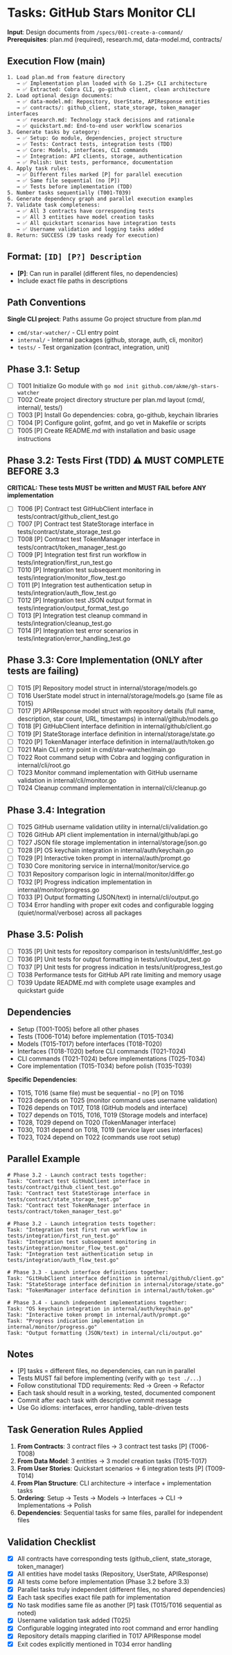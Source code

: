 # Tasks: GitHub Stars Monitor CLI

**Input**: Design documents from `/specs/001-create-a-command/`
**Prerequisites**: plan.md (required), research.md, data-model.md, contracts/

## Execution Flow (main)
```
1. Load plan.md from feature directory
   → ✅ Implementation plan loaded with Go 1.25+ CLI architecture
   → ✅ Extracted: Cobra CLI, go-github client, clean architecture
2. Load optional design documents:
   → ✅ data-model.md: Repository, UserState, APIResponse entities
   → ✅ contracts/: github_client, state_storage, token_manager interfaces
   → ✅ research.md: Technology stack decisions and rationale
   → ✅ quickstart.md: End-to-end user workflow scenarios  
3. Generate tasks by category:
   → ✅ Setup: Go module, dependencies, project structure
   → ✅ Tests: Contract tests, integration tests (TDD)
   → ✅ Core: Models, interfaces, CLI commands
   → ✅ Integration: API clients, storage, authentication
   → ✅ Polish: Unit tests, performance, documentation
4. Apply task rules:
   → ✅ Different files marked [P] for parallel execution
   → ✅ Same file sequential (no [P])
   → ✅ Tests before implementation (TDD)
5. Number tasks sequentially (T001-T039)
6. Generate dependency graph and parallel execution examples
7. Validate task completeness:
   → ✅ All 3 contracts have corresponding tests
   → ✅ All 3 entities have model creation tasks
   → ✅ All quickstart scenarios have integration tests
   → ✅ Username validation and logging tasks added
8. Return: SUCCESS (39 tasks ready for execution)
```

## Format: `[ID] [P?] Description`
- **[P]**: Can run in parallel (different files, no dependencies)
- Include exact file paths in descriptions

## Path Conventions
**Single CLI project**: Paths assume Go project structure from plan.md
- `cmd/star-watcher/` - CLI entry point
- `internal/` - Internal packages (github, storage, auth, cli, monitor)
- `tests/` - Test organization (contract, integration, unit)

## Phase 3.1: Setup
- [ ] T001 Initialize Go module with `go mod init github.com/akme/gh-stars-watcher`
- [ ] T002 Create project directory structure per plan.md layout (cmd/, internal/, tests/)
- [ ] T003 [P] Install Go dependencies: cobra, go-github, keychain libraries
- [ ] T004 [P] Configure golint, gofmt, and go vet in Makefile or scripts
- [ ] T005 [P] Create README.md with installation and basic usage instructions

## Phase 3.2: Tests First (TDD) ⚠️ MUST COMPLETE BEFORE 3.3
**CRITICAL: These tests MUST be written and MUST FAIL before ANY implementation**
- [ ] T006 [P] Contract test GitHubClient interface in tests/contract/github_client_test.go
- [ ] T007 [P] Contract test StateStorage interface in tests/contract/state_storage_test.go
- [ ] T008 [P] Contract test TokenManager interface in tests/contract/token_manager_test.go
- [ ] T009 [P] Integration test first run workflow in tests/integration/first_run_test.go
- [ ] T010 [P] Integration test subsequent monitoring in tests/integration/monitor_flow_test.go
- [ ] T011 [P] Integration test authentication setup in tests/integration/auth_flow_test.go
- [ ] T012 [P] Integration test JSON output format in tests/integration/output_format_test.go
- [ ] T013 [P] Integration test cleanup command in tests/integration/cleanup_test.go
- [ ] T014 [P] Integration test error scenarios in tests/integration/error_handling_test.go

## Phase 3.3: Core Implementation (ONLY after tests are failing)
- [ ] T015 [P] Repository model struct in internal/storage/models.go
- [ ] T016 UserState model struct in internal/storage/models.go (same file as T015)
- [ ] T017 [P] APIResponse model struct with repository details (full name, description, star count, URL, timestamps) in internal/github/models.go
- [ ] T018 [P] GitHubClient interface definition in internal/github/client.go
- [ ] T019 [P] StateStorage interface definition in internal/storage/state.go
- [ ] T020 [P] TokenManager interface definition in internal/auth/token.go
- [ ] T021 Main CLI entry point in cmd/star-watcher/main.go
- [ ] T022 Root command setup with Cobra and logging configuration in internal/cli/root.go
- [ ] T023 Monitor command implementation with GitHub username validation in internal/cli/monitor.go
- [ ] T024 Cleanup command implementation in internal/cli/cleanup.go

## Phase 3.4: Integration
- [ ] T025 GitHub username validation utility in internal/cli/validation.go
- [ ] T026 GitHub API client implementation in internal/github/api.go
- [ ] T027 JSON file storage implementation in internal/storage/json.go
- [ ] T028 [P] OS keychain integration in internal/auth/keychain.go
- [ ] T029 [P] Interactive token prompt in internal/auth/prompt.go
- [ ] T030 Core monitoring service in internal/monitor/service.go
- [ ] T031 Repository comparison logic in internal/monitor/differ.go
- [ ] T032 [P] Progress indication implementation in internal/monitor/progress.go
- [ ] T033 [P] Output formatting (JSON/text) in internal/cli/output.go
- [ ] T034 Error handling with proper exit codes and configurable logging (quiet/normal/verbose) across all packages

## Phase 3.5: Polish
- [ ] T035 [P] Unit tests for repository comparison in tests/unit/differ_test.go
- [ ] T036 [P] Unit tests for output formatting in tests/unit/output_test.go
- [ ] T037 [P] Unit tests for progress indication in tests/unit/progress_test.go
- [ ] T038 Performance tests for GitHub API rate limiting and memory usage
- [ ] T039 Update README.md with complete usage examples and quickstart guide

## Dependencies
- Setup (T001-T005) before all other phases
- Tests (T006-T014) before implementation (T015-T034)
- Models (T015-T017) before interfaces (T018-T020)
- Interfaces (T018-T020) before CLI commands (T021-T024)
- CLI commands (T021-T024) before implementations (T025-T034)
- Core implementation (T015-T034) before polish (T035-T039)

**Specific Dependencies**:
- T015, T016 (same file) must be sequential - no [P] on T016
- T023 depends on T025 (monitor command uses username validation)
- T026 depends on T017, T018 (GitHub models and interface)
- T027 depends on T015, T016, T019 (Storage models and interface)  
- T028, T029 depend on T020 (TokenManager interface)
- T030, T031 depend on T018, T019 (service layer uses interfaces)
- T023, T024 depend on T022 (commands use root setup)

## Parallel Example
```
# Phase 3.2 - Launch contract tests together:
Task: "Contract test GitHubClient interface in tests/contract/github_client_test.go"
Task: "Contract test StateStorage interface in tests/contract/state_storage_test.go"
Task: "Contract test TokenManager interface in tests/contract/token_manager_test.go"

# Phase 3.2 - Launch integration tests together:
Task: "Integration test first run workflow in tests/integration/first_run_test.go"
Task: "Integration test subsequent monitoring in tests/integration/monitor_flow_test.go"
Task: "Integration test authentication setup in tests/integration/auth_flow_test.go"

# Phase 3.3 - Launch interface definitions together:
Task: "GitHubClient interface definition in internal/github/client.go"  
Task: "StateStorage interface definition in internal/storage/state.go"
Task: "TokenManager interface definition in internal/auth/token.go"

# Phase 3.4 - Launch independent implementations together:
Task: "OS keychain integration in internal/auth/keychain.go"
Task: "Interactive token prompt in internal/auth/prompt.go"
Task: "Progress indication implementation in internal/monitor/progress.go"
Task: "Output formatting (JSON/text) in internal/cli/output.go"
```

## Notes
- [P] tasks = different files, no dependencies, can run in parallel
- Tests MUST fail before implementing (verify with `go test ./...`)
- Follow constitutional TDD requirements: Red → Green → Refactor
- Each task should result in a working, tested, documented component
- Commit after each task with descriptive commit message
- Use Go idioms: interfaces, error handling, table-driven tests

## Task Generation Rules Applied

1. **From Contracts**: 3 contract files → 3 contract test tasks [P] (T006-T008)
2. **From Data Model**: 3 entities → 3 model creation tasks (T015-T017) 
3. **From User Stories**: Quickstart scenarios → 6 integration tests [P] (T009-T014)
4. **From Plan Structure**: CLI architecture → interface + implementation tasks
5. **Ordering**: Setup → Tests → Models → Interfaces → CLI → Implementations → Polish
6. **Dependencies**: Sequential tasks for same files, parallel for independent files

## Validation Checklist

- [x] All contracts have corresponding tests (github_client, state_storage, token_manager)
- [x] All entities have model tasks (Repository, UserState, APIResponse)
- [x] All tests come before implementation (Phase 3.2 before 3.3)
- [x] Parallel tasks truly independent (different files, no shared dependencies)
- [x] Each task specifies exact file path for implementation
- [x] No task modifies same file as another [P] task (T015/T016 sequential as noted)
- [x] Username validation task added (T025)
- [x] Configurable logging integrated into root command and error handling
- [x] Repository details mapping clarified in T017 APIResponse model
- [x] Exit codes explicitly mentioned in T034 error handling